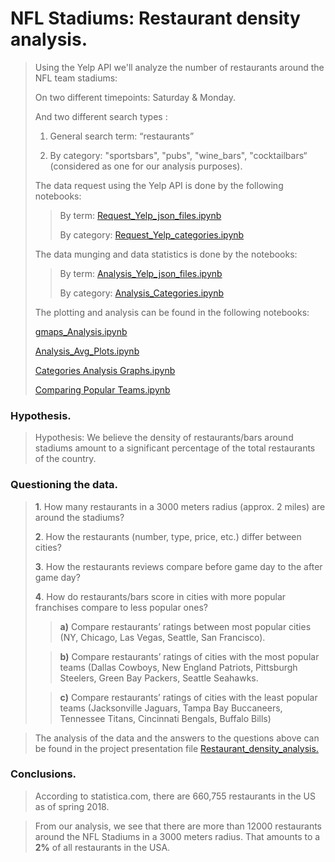 ﻿
# NFL Stadiums: Restaurant density analysis.
>Using the Yelp API we'll analyze the number of restaurants around the NFL team stadiums:
>
>On two different timepoints: Saturday & Monday.
>
> And two different search types :
>
>1) General search term: “restaurants”
>
>2) By category:  "sportsbars", "pubs", "wine_bars", "cocktailbars“ (considered as one for our analysis purposes).
>
>
> The data request using the Yelp API is done by the following notebooks:
> 
> > By term:  [Request_Yelp_json_files.ipynb](https://github.com/CSwilliams88/project_1/blob/main/Request_Yelp_json_files.ipynb)
> >
> > By category:  [Request_Yelp_categories.ipynb](https://github.com/CSwilliams88/project_1/blob/main/Request_Yelp_categories.ipynb)
> 
>
>The data munging and data statistics is done by the notebooks:
>> By term:  [Analysis_Yelp_json_files.ipynb](https://github.com/CSwilliams88/project_1/blob/main/Analysis_Yelp_json_files.ipynb)
>>
>> By category: [Analysis_Categories.ipynb](https://github.com/CSwilliams88/project_1/blob/main/Analysis_Categories.ipynb)
>  
>The plotting and analysis can be found in the following notebooks:
>
> [gmaps_Analysis.ipynb](https://github.com/CSwilliams88/project_1/blob/main/gmaps_Analysis.ipynb)
> 
> [Analysis_Avg_Plots.ipynb](https://github.com/CSwilliams88/project_1/blob/main/Analysis_Avg_Plots.ipynb)
> 
> [Categories Analysis Graphs.ipynb](https://github.com/CSwilliams88/project_1/blob/main/Categories%20Analysis%20Graphs.ipynb)
> 
> [Comparing Popular Teams.ipynb](https://github.com/CSwilliams88/project_1/blob/main/Comparing%20Popular%20Teams.ipynb)
> 
### Hypothesis. 
>Hypothesis: We believe the density of restaurants/bars around stadiums amount to a significant percentage of the total restaurants of the country.
### Questioning the data.
>
>**1**. How many restaurants in a 3000 meters radius (approx. 2 miles) are around the stadiums?
>
>**2**. How the restaurants (number, type, price, etc.) differ between cities?
>
>**3**. How the restaurants reviews compare before game day to the after game day?
>
>**4**. How do restaurants/bars score in cities with more popular franchises compare to less popular ones?
>
>>**a)** Compare restaurants’ ratings between most popular cities (NY, Chicago, Las Vegas, Seattle, San Francisco).
>
>> **b)** Compare restaurants’ ratings of cities with the most popular teams (Dallas Cowboys, New England Patriots, 	Pittsburgh Steelers, Green Bay Packers, Seattle Seahawks.
>
 >>**c)** Compare restaurants’ ratings of cities with the least popular teams (Jacksonville Jaguars, Tampa Bay Buccaneers, Tennessee Titans, Cincinnati Bengals, Buffalo Bills)

> The analysis of the  data and the answers to the questions above can be found in the project presentation file [Restaurant_density_analysis.](https://github.com/CSwilliams88/project_1/tree/main/Presentation)
> 
### Conclusions.
>According to statistica.com, there are 660,755 restaurants in the US as of spring 2018.

>From our analysis, we see that there are more than 12000 restaurants around the NFL Stadiums in a 3000 meters radius. That amounts to a **2%** of all restaurants in the USA.

